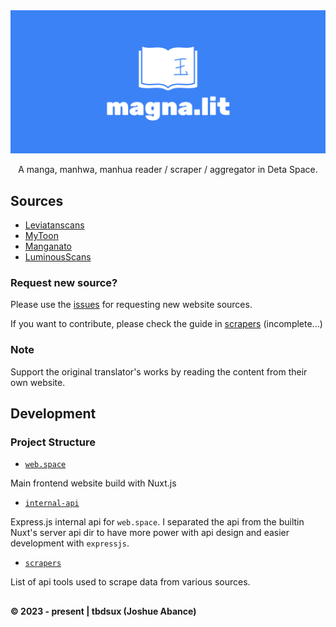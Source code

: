<div align=center>
    <img src="./banner.png" />
    <p>A manga, manhwa, manhua reader / scraper / aggregator in Deta Space.</p>
</div>

## Sources

- [Leviatanscans](https://en.leviatanscans.com/home/)
- [MyToon](https://mytoon.net/)
- [Manganato](https://manganato.com/)
- [LuminousScans](https://luminousscans.com/)

### Request new source?

Please use the [issues](https://github.com/tbdsux/magna.lit/issues) for requesting new website sources.

If you want to contribute, please check the guide in [scrapers](./scrapers/) (incomplete...)

### Note

Support the original translator's works by reading the content from their own website.

## Development

### Project Structure

- [`web.space`](./web.space/)

Main frontend website build with Nuxt.js

- [`internal-api`](./internal-api/)

Express.js internal api for `web.space`. I separated the api from the builtin Nuxt's server api dir to have more power with api design and easier development with `expressjs`.

- [`scrapers`](./scrapers/)

List of api tools used to scrape data from various sources.

##

**&copy; 2023 - present | tbdsux (Joshue Abance)**
